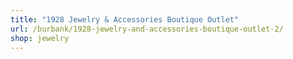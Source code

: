 ```yaml
---
title: "1928 Jewelry & Accessories Boutique Outlet"
url: /burbank/1928-jewelry-and-accessories-boutique-outlet-2/
shop: jewelry
---
```

